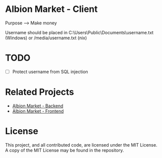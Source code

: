 # Albion Market - Client
Purpose --> Make money

Username should be placed in C:\Users\Public\Documents\username.txt (Windows) or /media/username.txt (nix)

# TODO
- [ ] Protect username from SQL injection

# Related Projects
- [Albion Market - Backend](https://github.com/Regner/albionmarket-backend/)
- [Albion Market - Frontend](https://github.com/Regner/albionmarket-frontend/)

# License
This project, and all contributed code, are licensed under the MIT
License. A copy of the MIT License may be found in the repository.
